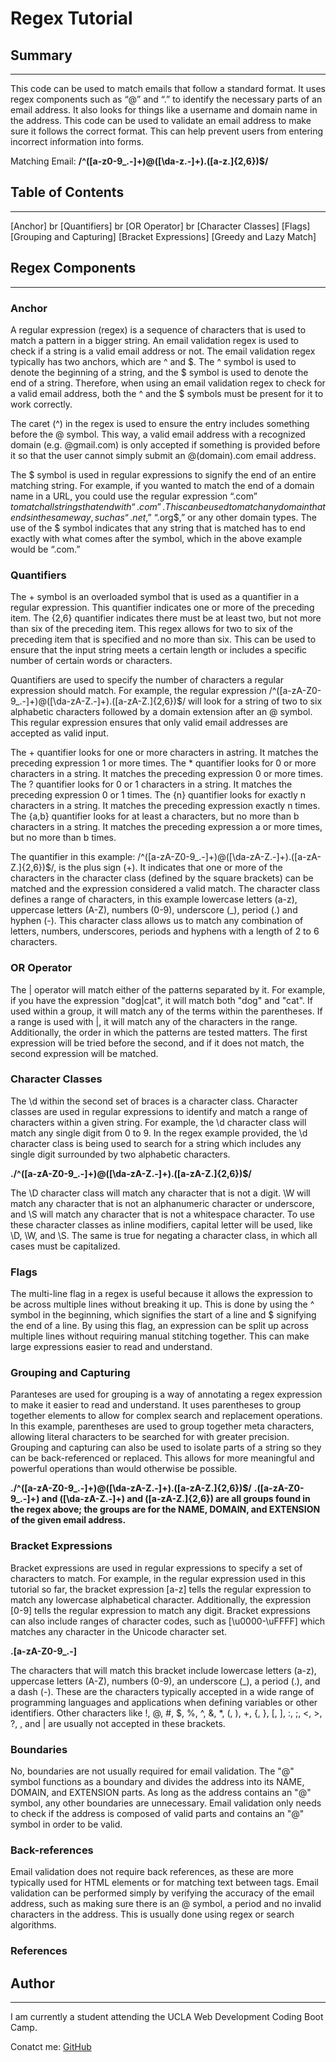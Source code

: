 # Regex Tutorial 

## Summary
***
This code can be used to match emails that follow a standard format. It uses regex components such as “@” and “.” to identify the necessary parts of an email address. It also looks for things like a username and domain name in the address. This code can be used to validate an email address to make sure it follows the correct format. This can help prevent users from entering incorrect information into forms.

Matching Email:
**/^([a-z0-9_\.-]+)@([\da-z\.-]+)\.([a-z\.]{2,6})$/**

## Table of Contents
***
[Anchor] br
[Quantifiers] br
[OR Operator] br
[Character Classes]
[Flags]
[Grouping and Capturing]
[Bracket Expressions]
[Greedy and Lazy Match]

## Regex Components
***
### Anchor
A regular expression (regex) is a sequence of characters that is used to match a pattern in a bigger string. An email validation regex is used to check if a string is a valid email address or not. The email validation regex typically has two anchors, which are ^ and $. The ^ symbol is used to denote the beginning of a string, and the $ symbol is used to denote the end of a string. Therefore, when using an email validation regex to check for a valid email address, both the ^ and the $ symbols must be present for it to work correctly.

The caret (^) in the regex is used to ensure the entry includes something before the @ symbol. This way, a valid email address with a recognized domain (e.g. @gmail.com) is only accepted if something is provided before it so that the user cannot simply submit an @(domain).com email address.

The $ symbol is used in regular expressions to signify the end of an entire matching string. For example, if you wanted to match the end of a domain name in a URL, you could use the regular expression “.com$” to match all strings that end with “.com”. This can be used to match any domain that ends in the same way, such as “.net$,” “.org$,” or any other domain types. The use of the $ symbol indicates that any string that is matched has to end exactly with what comes after the symbol, which in the above example would be “.com.”

### Quantifiers
The + symbol is an overloaded symbol that is used as a quantifier in a regular expression. This quantifier indicates one or more of the preceding item. The {2,6} quantifier indicates there must be at least two, but not more than six of the preceding item. This regex allows for two to six of the preceding item that is specified and no more than six. This can be used to ensure that the input string meets a certain length or includes a specific number of certain words or characters.

Quantifiers are used to specify the number of characters a regular expression should match. For example, the regular expression /^([a-zA-Z0-9_.-]+)@([\da-zA-Z.-]+).([a-zA-Z.]{2,6})$/ will look for a string of two to six alphabetic characters followed by a domain extension after an @ symbol. This regular expression ensures that only valid email addresses are accepted as valid input.

The + quantifier looks for one or more characters in astring. It matches the preceding expression 1 or more times. The * quantifier looks for 0 or more characters in a string. It matches the preceding expression 0 or more times. The ? quantifier looks for 0 or 1 characters in a string. It matches the preceding expression 0 or 1 times. The {n} quantifier looks for exactly n characters in a string. It matches the preceding expression exactly n times. The {a,b} quantifier looks for at least a characters, but no more than b characters in a string. It matches the preceding expression a or more times, but no more than b times.


The quantifier in this example: /^([a-zA-Z0-9_.-]+)@([\da-zA-Z.-]+).([a-zA-Z.]{2,6})$/, is the plus sign (+). It indicates that one or more of the characters in the character class (defined by the square brackets) can be matched and the expression considered a valid match. The character class defines a range of characters, in this example lowercase letters (a-z), uppercase letters (A-Z), numbers (0-9), underscore (_), period (.) and hyphen (-). This character class allows us to match any combination of letters, numbers, underscores, periods and hyphens with a length of 2 to 6 characters.

### OR Operator
The | operator will match either of the patterns separated by it. For example, if you have the expression "dog|cat", it will match both "dog" and "cat". If used within a group, it will match any of the terms within the parentheses. If a range is used with |, it will match any of the characters in the range. Additionally, the order in which the patterns are tested matters. The first expression will be tried before the second, and if it does not match, the second expression will be matched.

### Character Classes
The \d within the second set of braces is a character class. Character classes are used in regular expressions to identify and match a range of characters within a given string. For example, the \d character class will match any single digit from 0 to 9. In the regex example provided, the \d character class is being used to search for a string which includes any single digit surrounded by two alphabetic characters.

**./^([a-zA-Z0-9_.-]+)@([\da-zA-Z.-]+).([a-zA-Z.]{2,6})$/**


The \D character class will match any character that is not a digit. \W will match any character that is not an alphanumeric character or underscore, and \S will match any character that is not a whitespace character. To use these character classes as inline modifiers, capital letter will be used, like \D, \W, and \S. The same is true for negating a character class, in which all cases must be capitalized.

### Flags
The multi-line flag in a regex is useful because it allows the expression to be across multiple lines without breaking it up. This is done by using the ^ symbol in the beginning, which signifies the start of a line and $ signifying the end of a line. By using this flag, an expression can be split up across multiple lines without requiring manual stitching together. This can make large expressions easier to read and understand.

### Grouping and Capturing
Paranteses are used for grouping is a way of annotating a regex expression to make it easier to read and understand. It uses parentheses to group together elements to allow for complex search and replacement operations. In this example, parentheses are used to group together meta characters, allowing literal characters to be searched for with greater precision. Grouping and capturing can also be used to isolate parts of a string so they can be back-referenced or replaced. This allows for more meaningful and powerful operations than would otherwise be possible.

**./^([a-zA-Z0-9_.-]+)@([\da-zA-Z.-]+).([a-zA-Z.]{2,6})$/**
**.([a-zA-Z0-9_.-]+) and ([\da-zA-Z.-]+) and ([a-zA-Z.]{2,6}) are all groups found in the regex above; the groups are for the NAME, DOMAIN, and EXTENSION of the given email address.**

### Bracket Expressions
Bracket expressions are used in regular expressions to specify a set of characters to match. For example, in the regular expression used in this tutorial so far, the bracket expression [a-z] tells the regular expression to match any lowercase alphabetical character. Additionally, the expression [0-9] tells the regular expression to match any digit. Bracket expressions can also include ranges of character codes, such as [\u0000-\uFFFF] which matches any character in the Unicode character set.

**.[a-zA-Z0-9_.-]**

The characters that will match this bracket include lowercase letters (a-z), uppercase letters (A-Z), numbers (0-9), an underscore (_), a period (.), and a dash (-). These are the characters typically accepted in a wide range of programming languages and applications when defining variables or other identifiers. Other characters like !, @, #, $, %, ^, &, *, (, ), +, {, }, [, ], :, ;, <, >, ?, \, and | are usually not accepted in these brackets.

### Boundaries
No, boundaries are not usually required for email validation. The "@" symbol functions as a boundary and divides the address into its NAME, DOMAIN, and EXTENSION parts. As long as the address contains an "@" symbol, any other boundaries are unnecessary. Email validation only needs to check if the address is composed of valid parts and contains an "@" symbol in order to be valid.

### Back-references
Email validation does not require back references, as these are more typically used for HTML elements or for matching text between tags. Email validation can be performed simply by verifying the accuracy of the email address, such as making sure there is an @ symbol, a period and no invalid characters in the address. This is usually done using regex or search algorithms.

### References


## Author
***
I am currently a student attending the UCLA Web Development Coding Boot Camp.

Conatct me:
[GitHub](https://github.com/LatinLady)
